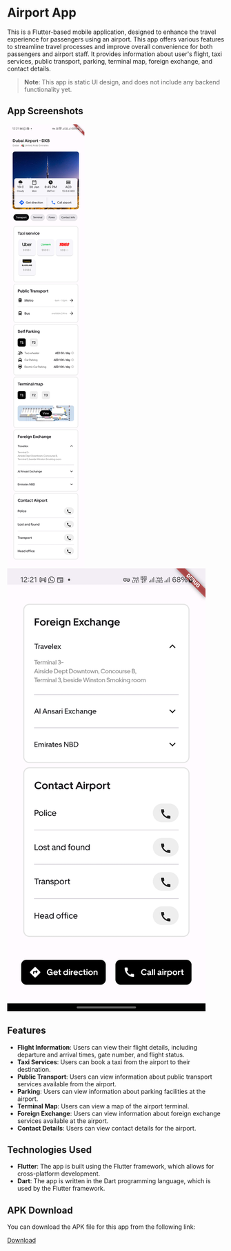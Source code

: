 # Airport App

This is a Flutter-based mobile application, designed to enhance the travel experience for passengers using an airport.
This app offers various features to streamline travel processes and improve overall convenience for both passengers and airport staff.
It provides information about user's flight, taxi services, public transport, parking, terminal map, foreign exchange, and contact details. 

> **Note**: This app is static UI design, and does not include any backend functionality yet.

## App Screenshots

![Screenshot 1](assets/ss1.jpg)
![Screenshot 2](assets/ss2.jpg)

## Features

- **Flight Information**: Users can view their flight details, including departure and arrival times, gate number, and flight status.
- **Taxi Services**: Users can book a taxi from the airport to their destination.
- **Public Transport**: Users can view information about public transport services available from the airport.
- **Parking**: Users can view information about parking facilities at the airport.
- **Terminal Map**: Users can view a map of the airport terminal.
- **Foreign Exchange**: Users can view information about foreign exchange services available at the airport.
- **Contact Details**: Users can view contact details for the airport.

## Technologies Used

- **Flutter**: The app is built using the Flutter framework, which allows for cross-platform development.
- **Dart**: The app is written in the Dart programming language, which is used by the Flutter framework.

## APK Download

You can download the APK file for this app from the following link:

[Download](assets\app-release.apk)



